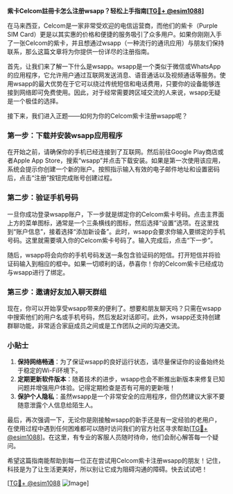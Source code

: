 **紫卡Celcom註冊卡怎么注册wsapp？轻松上手指南[[TG💪+ @esim1088](https://t.me/s/esim1088)]**

在马来西亚，Celcom是一家非常受欢迎的电信运营商，而他们的紫卡（Purple SIM Card）更是以其实惠的价格和便捷的服务吸引了众多用户。如果你刚刚入手了一张Celcom的紫卡，并且想通过wsapp（一种流行的通讯应用）与朋友们保持联系，那么这篇文章将为你提供一份详尽的注册指南。

首先，让我们来了解一下什么是wsapp。wsapp是一个类似于微信或WhatsApp的应用程序，它允许用户通过互联网发送消息、语音通话以及视频通话等服务。使用wsapp的最大优势在于它可以绕过传统短信和电话费用，只要你的设备能够连接到网络即可免费使用。因此，对于经常需要跨区域交流的人来说，wsapp无疑是一个极佳的选择。

接下来，我们进入正题——如何为你的Celcom紫卡注册wsapp呢？

### 第一步：下载并安装wsapp应用程序

在开始之前，请确保你的手机已经连接到了互联网。然后前往Google Play商店或者Apple App Store，搜索“wsapp”并点击下载安装。如果是第一次使用该应用，系统会提示你创建一个新的账户。按照指示输入有效的电子邮件地址和设置密码后，点击“注册”按钮完成账号创建过程。

### 第二步：验证手机号码

一旦你成功登录wsapp账户，下一步就是绑定你的Celcom紫卡号码。点击主界面上方的菜单图标，通常是一个三条横线的图标，然后选择“设置”选项。在这里找到“账户信息”，接着选择“添加新设备”。此时，wsapp会要求你输入要绑定的手机号码。这里就需要填入你的Celcom紫卡号码了。输入完成后，点击“下一步”。

随后，wsapp将会向你的手机号码发送一条包含验证码的短信。打开短信并将验证码输入到相应的框中。如果一切顺利的话，恭喜你！你的Celcom紫卡已经成功与wsapp进行了绑定。

### 第三步：邀请好友加入聊天群组

现在，你可以开始享受wsapp带来的便利了。想要和朋友聊天吗？只需在wsapp中搜索他们的用户名或手机号码，然后发起对话即可。此外，wsapp还支持创建群聊功能，非常适合家庭成员之间或是工作团队之间的沟通交流。

### 小贴士

1. **保持网络畅通**：为了保证wsapp的良好运行状态，请尽量保证你的设备始终处于稳定的Wi-Fi环境下。
2. **定期更新软件版本**：随着技术的进步，wsapp也会不断推出新版本来修复已知问题并增强用户体验。记得定期检查是否有可用的更新哦！
3. **保护个人隐私**：虽然wsapp是一个非常安全的应用程序，但仍然建议大家不要随意泄露个人信息给陌生人。

最后，再次强调一下，无论你是刚接触wsapp的新手还是有一定经验的老用户，在使用过程中遇到任何困难都可以随时访问我们的官方社区寻求帮助[[TG💪+ @esim1088](https://t.me/s/esim1088)]。在这里，有专业的客服人员随时待命，他们会耐心解答每一个疑问。

希望这篇指南能帮助到每一位正在尝试用Celcom紫卡注册wsapp的朋友！记住，科技是为了让生活更美好，所以别让它成为阻碍沟通的障碍。快去试试吧！

[[TG💪+ @esim1088](https://t.me/s/esim1088) ![Image](https://i.postimg.cc/4NQfJmqS/Snipaste-2025-05-13-00-14-12.png)]